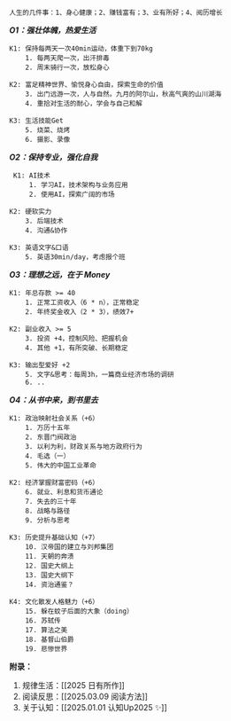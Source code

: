 
	人生的几件事：1、身心健康；2、赚钱富有；3、业有所好；4、阅历增长


***O1：强壮体魄，热爱生活*** 

	K1: 保持每两天一次40min运动，体重下到70kg
		1. 每两天爬一次，出汗排毒
		2. 周末骑行一次，放松身心
	
	K2: 富足精神世界、愉悦身心自由，探索生命的价值
		3. 出门远游一次，人与自然。九月的阿尔山，秋高气爽的山川湖海
		4. 重拾对生活的耐心，学会与自己和解
	      
	K3: 生活技能Get
		5. 烧菜、烧烤
		6. 摄影、录像


***O2：保持专业，强化自我*** 

	 K1: AI技术
		 1. 学习AI，技术架构与业务应用
		 2. 使用AI，探索广阔的市场
	
	K2: 硬软实力
		3. 后端技术
		4. 沟通&协作
	
	K3: 英语文字&口语
		5. 英语30min/day，考虑报个班


***O3：理想之远，在于 Money***

	K1: 年总存款 >= 40
		1. 正常工资收入（6 * n），正常稳定
		2. 年终奖金收入（2 * 3），绩效7+
	
	K2: 副业收入 >= 5
		3. 投资 +4，控制风险、把握机会
		4. 其他 +1，有所突破、长期稳定
	
	K3: 输出型爱好 +2
		5. 文字&思考：每周3h，一篇商业经济市场的调研
		6. ..



***O4：从书中来，到书里去***

	K1: 政治映射社会关系（+6）
		1. 万历十五年
		2. 东晋门阀政治
		3. 以利为利，财政关系与地方政府行为
		4. 毛选（一）
		5. 伟大的中国工业革命
	
    K2: 经济掌握财富密码（+6）
	    6. 就业、利息和货币通论
	    7. 失去的三十年
	    8. 战略与路径
	    9. 分析与思考
	
    K3: 历史提升基础认知（+7）
		10. 汉帝国的建立与刘邦集团
		11. 天朝的奔溃
		12. 国史大纲上
		13. 国史大纲下
		14. 资治通鉴？
	
    K4: 文化散发人格魅力（+6）
	    15. 躲在蚊子后面的大象（doing）
	    16. 苏轼传
	    17. 算法之美
	    18. 基督山伯爵
	    19. 悲惨世界


**附录：**
1.  规律生活：[[2025 日有所作]]
2.  阅读反思：[[2025.03.09 阅读方法]]
3.  关于认知：[[2025.01.01 认知Up2025 ✨]]
